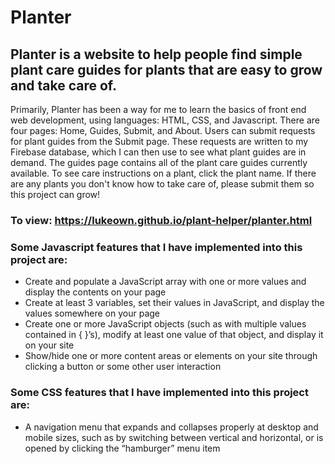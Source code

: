 # Planter
## Planter is a website to help people find simple plant care guides for plants that are easy to grow and take care of.
Primarily, Planter has been a way for me to learn the basics of front end web development, using languages: HTML, CSS, and Javascript. There are four pages: Home, Guides, Submit, and About. Users can submit requests for plant guides from the Submit page. These requests are written to my Firebase database, which I can then use to see what plant guides are in demand. The guides page contains all of the plant care guides currently available. To see care instructions on a plant, click the plant name. If there are any plants you don't know how to take care of, please submit them so this project can grow!

### To view: https://lukeown.github.io/plant-helper/planter.html

### Some Javascript features that I have implemented into this project are:
  * Create and populate a JavaScript array with one or more values and display the contents on your page
  * Create at least 3 variables, set their values in JavaScript, and display the values somewhere on your page
  * Create one or more JavaScript objects (such as with multiple values contained in { }’s), modify at least one value of that object, and display it on your site
  * Show/hide one or more content areas or elements on your site through clicking a button or some other user interaction


### Some CSS features that I have implemented into this project are:
  * A navigation menu that expands and collapses properly at desktop and mobile sizes, such as by switching between vertical and horizontal, or is opened by clicking the “hamburger” menu item
  
